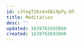 ```yaml
---
id: cJtegT2Kz4x6Bi9pPy-DT
title: Meditation
desc: ''
updated: 1639762693869
created: 1639762693869
---
```


